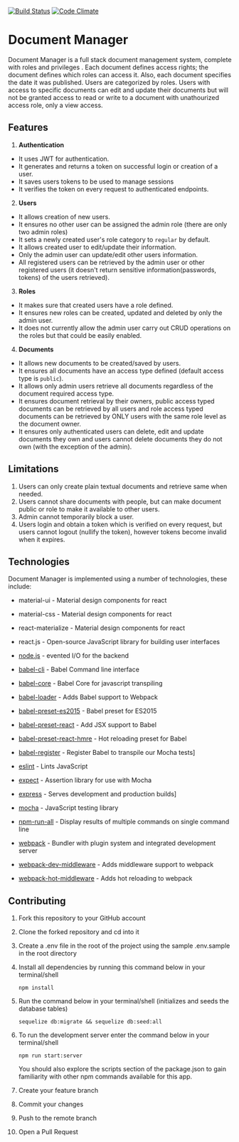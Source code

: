 [![Build Status](https://travis-ci.org/olarewajuakeemope/document-manager.svg?branch=master)](https://travis-ci.org/olarewajuakeemope/document-manager)
[![Code Climate](https://codeclimate.com/github/olarewajuakeemope/document-manager/badges/gpa.svg)](https://codeclimate.com/github/olarewajuakeemope/document-manager)
# Document Manager
Document Manager is a full stack document management system, complete with roles and privileges . Each document defines access rights; the document defines which roles can access it. Also, each document specifies the date it was published.
Users are categorized by roles. Users with access to specific documents can edit and update their documents but will not be granted access to read or write to a document with unathourized access role, only a view access.

## Features

1. **Authentication**
  - It uses JWT for authentication.  
  - It generates and returns a token on successful login or creation of a user.
  - It saves users tokens to be used to manage sessions  
  - It verifies the token on every request to authenticated endpoints.

2. **Users**
  - It allows creation of new users. 
  - It ensures no other user can be assigned the admin role (there are only two admin roles)
  - It sets a newly created user's role category to `regular` by default.  
  - It allows created user to edit/update their information.
  - Only the admin user can update/edit other users information.
  - All registered users can be retrieved by the admin user or other registered users (it doesn't return sensitive information(passwords, tokens) of the users retrieved).

3. **Roles**
  - It makes sure  that created users have a role defined.
  - It ensures new roles can be created, updated and deleted by only the admin user.   
  - It does not currently allow the admin user carry out CRUD operations on the roles but that could be easily enabled.

4. **Documents**
  - It allows new documents to be created/saved by users.  
  - It ensures all documents have an access type defined (default access type is `public`).  
  - It allows only admin users retrieve all documents regardless of the document required access type.  
  - It ensures document retrieval by their owners, public access typed documents can be retrieved by all users and role access typed documents can be retrieved by ONLY users with the same role level as the document owner.     
  - It ensures only authenticated users can delete, edit and update documents they own and users cannot delete documents they do not own (with the exception of the admin). 

## Limitations
1. Users can only create plain textual documents and retrieve same when needed.
2. Users cannot share documents with people, but can make document public or role to make it available to other users.
3. Admin cannot temporarily block a user.
4. Users login and obtain a token which is verified on every request, but users cannot logout (nullify the token), however tokens become invalid when it expires.


## Technologies
Document Manager is implemented using a number of technologies, these include:
* material-ui - Material design components for react
* material-css - Material design components for react
* react-materialize - Material design components for react
* react.js - Open-source JavaScript library for building user interfaces
* [node.js] - evented I/O for the backend
* [babel-cli] - Babel Command line interface 
* [babel-core] - Babel Core for javascript transpiling
* [babel-loader] - Adds Babel support to Webpack
* [babel-preset-es2015] - Babel preset for ES2015
* [babel-preset-react] - Add JSX support to Babel
* [babel-preset-react-hmre] - Hot reloading preset for Babel
* [babel-register] - Register Babel to transpile our Mocha tests]
* [eslint] - Lints JavaScript
* [expect] - Assertion library for use with Mocha
* [express] - Serves development and production builds]
* [mocha] - JavaScript testing library
* [npm-run-all] - Display results of multiple commands on single command line
* [webpack] - Bundler with plugin system and integrated development server
* [webpack-dev-middleware] - Adds middleware support to webpack
* [webpack-hot-middleware] - Adds hot reloading to webpack


   [mocha]: <https://mochajs.org>
   [node.js]: <http://nodejs.org>
   [React]: <http://gulpjs.com>
   [babel-cli]: <https://babeljs.io/>
   [babel-core]: <https://babeljs.io/>
   [babel-loader]: <https://babeljs.io/>
   [babel-preset-es2015]: <https://babeljs.io/>
   [babel-preset-react]: <https://babeljs.io/>
   [babel-preset-react-hmre]: <https://babeljs.io/>
   [babel-register]: <https://babeljs.io/>
   [eslint]: <http://eslint.org/>
   [expect]: <http://chaijs.com/api/bdd/>
   [express]: <http://expressjs.com/>
   [mocha]: <https://mochajs.org/>
   [npm-run-all]: <https://www.npmjs.com/package/npm-run-all>
   [webpack]: <https://webpack.github.io/>
   [webpack-dev-middleware]: <https://webpack.github.io/>
   [webpack-hot-middleware]: <https://webpack.github.io/>

## Contributing
1. Fork this repository to your GitHub account
2. Clone the forked repository and cd into it
3. Create a .env file in the root of the project using the sample .env.sample in the root directory

5. Install all dependencies by running this command below in your terminal/shell
    ````
    npm install
    ````
6. Run the command below in your terminal/shell (initializes and seeds the database tables)
    ```` 
    sequelize db:migrate && sequelize db:seed:all
    ````
7. To run the development server enter the command below in your terminal/shell
    ````
    npm run start:server
    ````
    You should also explore the scripts section of the package.json to gain familiarity with other npm commands available 
    for this app.
8. Create your feature branch
9. Commit your changes
10. Push to the remote branch
11. Open a Pull Request



